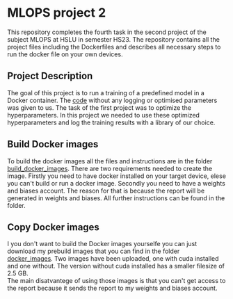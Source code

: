 # MLOPS project 2

This repository completes the fourth task in the second project of the subject MLOPS at HSLU in semester HS23. The repository contains all the project files including the Dockerfiles and describes all necessary steps to run the docker file on your own devices.

## Project Description

The goal of this project is to run a training of a predefined model in a Docker container. The [code](https://colab.research.google.com/drive/1J9YCDwPIzzz_d_dqasjWHzr7_meK-3M7?usp=sharing) without any logging or optimised parameters was given to us. The task of the first project was to optimize the hyperparameters. In this project we needed to use these optimized hyperparameters and log the training results with a library of our choice.

## Build Docker images

To build the docker images all the files and instructions are in the folder [build_docker_images](build_docker_images). There are two requirements needed to create the image. Firstly you need to have docker installed on your target device, elese you can't build or run a docker image. Secondly you need to have a weights and biases account. The reason for that is because the report will be generated in weights and biases. All further instructions can be found in the folder.

## Copy Docker images

I you don't want to build the Docker images yourselfe you can just download my prebuild images that you can find in the folder [docker_images](docker_images). Two images have been uploaded, one with cuda installed and one without. The version without cuda installed has a smaller filesize of 2.5 GB.  
The main disatvantege of using those images is that you can't get access to the report because it sends the report to my weights and biases account.
